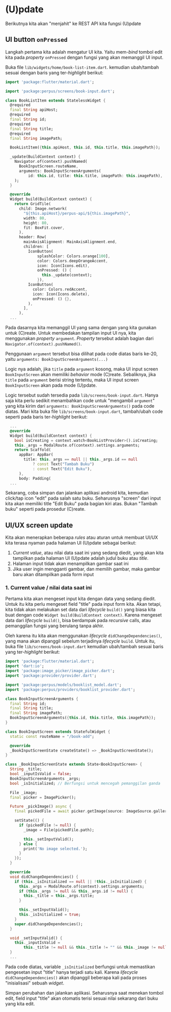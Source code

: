 # (U)pdate

Berikutnya kita akan "menjahit" ke REST API kita fungsi (U)pdate

## UI button `onPressed`

Langkah pertama kita adalah mengatur UI kita. Yaitu mem-*bind* tombol edit kita pada *property* `onPressed` dengan fungsi yang akan memanggil UI input.

Buka file `lib/widgets/home/book-list-item.dart`. kemudian ubah/tambah sesuai dengan baris yang ter-*highlight* berikut:

```dart linenums="1" hl_lines="3 4 17-24 41-43"
import 'package:flutter/material.dart';

import 'package:perpus/screens/book-input.dart';

class BookListItem extends StatelessWidget {
  @required
  final String apiHost;
  @required
  final String id;
  @required
  final String title;
  @required
  final String imagePath;

  BookListItem({this.apiHost, this.id, this.title, this.imagePath});

  _update(BuildContext context) {
    Navigator.of(context).pushNamed(
      BookInputScreen.routeName,
      arguments: BookInputScreenArguments(
          id: this.id, title: this.title, imagePath: this.imagePath),
    );
  }

  @override
  Widget build(BuildContext context) {
    return GridTile(
      child: Image.network(
        "${this.apiHost}/perpus-api/${this.imagePath}",
        width: 80,
        height: 80,
        fit: BoxFit.cover,
      ),
      header: Row(
        mainAxisAlignment: MainAxisAlignment.end,
        children: [
          IconButton(
              splashColor: Colors.orange[100],
              color: Colors.deepOrangeAccent,
              icon: Icon(Icons.edit),
              onPressed: () {
                this._update(context);
              }),
          IconButton(
            color: Colors.redAccent,
            icon: Icon(Icons.delete),
            onPressed: () {},
          ),
        ],
      ),
  ...
```

Pada dasarnya kita memanggil UI yang sama dengan yang kita gunakan untuk (C)reate. Untuk membedakan tampilan input UI nya, kita menggunakan *property* `argument`. *Property* tersebut adalah bagian dari `Navigator.of(context).pushNamed()`.

Penggunaan `argument` tersebut bisa dilihat pada code diatas baris ke-20, yaitu `arguments: BookInputScreenArguments(...)`

Logic nya adalah, jika `title` pada `argument` kosong, maka UI input screen `BookInputScreen` akan memiliki *behavior* mode (C)reate. Sebaliknya, jika `title` pada `argument` berisi string tertentu, maka UI input screen `BookInputScreen` akan pada mode (U)pdate.

Logic tersebut sudah tersedia pada `lib/screens/book-input.dart`. Hanya saja kita perlu sedikit menambahkan code untuk "mengambil `argument`" yang kita kirim dari `arguments: BookInputScreenArguments()` pada code diatas. Mari kita buka file `lib/screens/book-input.dart`, tambah/ubah code seperti pada baris ter-*highlight* berikut:

```dart linenums="85" hl_lines="5"
  ...
  @override
  Widget build(BuildContext context) {
    bool isCreating = context.watch<BookListProvider>().isCreating;
    this._args = ModalRoute.of(context).settings.arguments;
    return Scaffold(
      appBar: AppBar(
        title: this._args == null || this._args.id == null
            ? const Text("Tambah Buku")
            : const Text("Edit Buku"),
      ),
      body: Padding(
  ...
```

Sekarang, coba simpan dan jalankan aplikasi android kita, kemudian click/tap icon "edit" pada salah satu buku. Seharusnya "screen" dari input kita akan memiliki title "Edit Buku" pada bagian kiri atas. Bukan "Tambah buku" seperti pada prosedur (C)reate.

## UI/UX screen update

Kita akan menerapkan beberapa *rules* atau aturan untuk membuat UI/UX kita terasa nyaman pada halaman UI (U)pdate sebagai berikut:

1. *Current value*, atau nilai data saat ini yang sedang diedit, yang akan kita tampilkan pada halaman UI (U)pdate adalah judul buku atau *title*. 
1. Halaman input tidak akan menampilkan gambar saat ini
1. Jika user ingin mengganti gambar, dan memilih gambar, maka gambar baru akan ditampilkan pada form input

### 1. Current value / nilai data saat ini

Pertama kita akan mengeset input kita dengan data yang sedang diedit. Untuk itu kita perlu mengeset field "title" pada input form kita. Akan tetapi, kita tidak akan melakukan set data dari *lifecycle* `build()` yang biasa kita buat dengan code `Widget build(BuildContext context)`. Karena mengeset data dari *lifecycle* `build()`, bisa berdampak pada *recursive* calls, atau pemanggilan fungsi yang berulang tanpa akhir.

Oleh karena itu kita akan menggunakan *lifecycle* `didChangeDependencies()`, yang mana akan dipanggil sebelum terjadinya *lifecycle* `build`. Untuk itu, buka file `lib/screens/book-input.dart` kemudian ubah/tambah sesuai baris yang ter-*highlight* berikut:

```dart linenums="1" hl_lines="27 46-59"
import 'package:flutter/material.dart';
import 'dart:io';
import 'package:image_picker/image_picker.dart';
import 'package:provider/provider.dart';

import 'package:perpus/models/booklist_model.dart';
import 'package:perpus/providers/booklist_provider.dart';

class BookInputScreenArguments {
  final String id;
  final String title;
  final String imagePath;
  BookInputScreenArguments({this.id, this.title, this.imagePath});
}

class BookInputScreen extends StatefulWidget {
  static const routeName = "/book-add";

  @override
  _BookInputScreenState createState() => _BookInputScreenState();
}

class _BookInputScreenState extends State<BookInputScreen> {
  String _title;
  bool _inputIsValid = false;
  BookInputScreenArguments _args;
  bool _isInitialized; // Berfungsi untuk mencegah pemanggilan ganda

  File _image;
  final picker = ImagePicker();

  Future _pickImage() async {
    final pickedFile = await picker.getImage(source: ImageSource.gallery);

    setState(() {
      if (pickedFile != null) {
        _image = File(pickedFile.path);

        this._setInputValid();
      } else {
        print('No image selected.');
      }
    });
  }

  @override
  void didChangeDependencies() {
    if (this._isInitialized == null || !this._isInitialized) {
      this._args = ModalRoute.of(context).settings.arguments;
      if (this._args != null && this._args.id != null) {
        this._title = this._args.title;
      }

      this._setInputValid();
      this._isInitialized = true;
    }
    super.didChangeDependencies();
  }

  void _setInputValid() {
    this._inputIsValid =
        this._title != null && this._title != "" && this._image != null;
  }
  ...
```

Pada code diatas, variable `_isInitialized` berfungsi untuk memastikan pengesetan input "title" hanya terjadi satu kali. Karena *lifecycle* `didChangeDependencies()` akan dipanggil beberapa kali pada proses "inisialisasi" sebuah *widget*.

Simpan perubahan dan jalankan aplikasi. Seharusnya saat menekan tombol edit, field input "title" akan otomatis terisi sesuai nilai sekarang dari buku yang kita edit.
